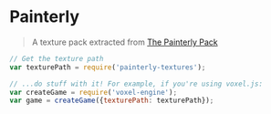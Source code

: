 # Painterly

> A texture pack extracted from [The Painterly Pack](http://painterlypack.net/)

```js
// Get the texture path
var texturePath = require('painterly-textures');

// ...do stuff with it! For example, if you're using voxel.js:
var createGame = require('voxel-engine');
var game = createGame({texturePath: texturePath});
```
